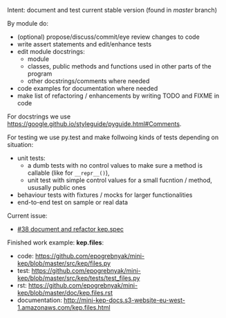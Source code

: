 Intent: document and test current stable version (found in *master* branch)

By module do:
 - (optional) propose/discuss/commit/eye review changes to code  
 - write assert statements and edit/enhance tests
 - edit module docstrings:
   - module
   - classes, public methods and functions used in other parts of the program
   - other docstrings/comments where needed
 - code examples for documentation where needed  
 - make list of refactoring / enhancements by writing TODO and FIXME in code 
 
For docstrings we use <https://google.github.io/styleguide/pyguide.html#Comments>. 

For testing we use py.test and make follwoing kinds of tests depending on situation:
 - unit tests:
   - a dumb tests with no control values to make sure a method is callable (like for ```__repr__()```), 
   - unit test with simple control values for a small fucntion / method, ususally public ones 
 - behaviour tests with fixtures / mocks for larger functionalities
 - end-to-end test on sample or real data  

Current issue:

- [#38 document and refactor kep.spec](https://github.com/epogrebnyak/mini-kep/issues/38)

Finished work example: **kep.files**:
- code: <https://github.com/epogrebnyak/mini-kep/blob/master/src/kep/files.py>
- test: https://github.com/epogrebnyak/mini-kep/blob/master/src/kep/tests/test_files.py
- rst: <https://github.com/epogrebnyak/mini-kep/blob/master/doc/kep.files.rst>
- documentation: <http://mini-kep-docs.s3-website-eu-west-1.amazonaws.com/kep.files.html>
